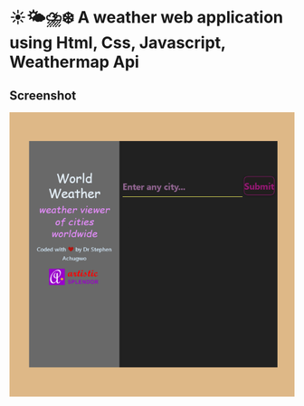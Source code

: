 # ☀️🌤⛈❄️ A weather web application using Html, Css, Javascript, Weathermap Api

## Screenshot
<img src="https://github.com/dr-stephen/Weather-App/blob/main/img/weather-viewer-screenshot2.png">

